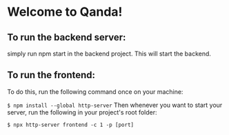 # Welcome to Qanda!

## To run the backend server:
simply run npm start in the backend project. This will start the backend.

## To run the frontend:
To do this, run the following command once on your machine:

`$ npm install --global http-server`
Then whenever you want to start your server, run the following in your project's root folder:

`$ npx http-server frontend -c 1 -p [port]`

